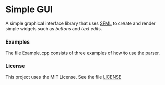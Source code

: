 # Simple GUI
A simple graphical interface library that uses [SFML](https://www.sfml-dev.org/) to create and render simple widgets such as *button*s and *text edit*s.

### Examples
The file Example.cpp consists of three examples of how to use the parser.

### License
This project uses the MIT License. See the file [LICENSE]()